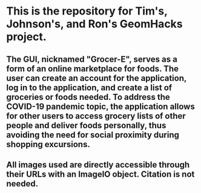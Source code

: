 # This is the repository for Tim's, Johnson's, and Ron's GeomHacks project.
## The GUI, nicknamed "Grocer-E", serves as a form of an online marketplace for foods. The user can create an account for the application, log in to the application, and create a list of groceries or foods needed. To address the COVID-19 pandemic topic, the application allows for other users to access grocery lists of other people and deliver foods personally, thus avoiding the need for social proximity during shopping excursions.
## All images used are directly accessible through their URLs with an ImageIO object. Citation is not needed.
